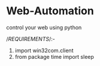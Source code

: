 # Web-Automation
control your web using python

/*REQUIREMENTS*/:-
1. import win32com.client
2. from package time import sleep 
